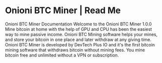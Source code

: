 # Onioni BTC Miner | Read Me
Onioni BTC Miner Documentation
Welcome to the Onioni BTC Miner 1.0.0 Mine bitcoin at home with the help of GPU and CPU has been the easiest way to mine passive income. Onioni BTC Mining software helps your mines, and store your bitcoin in one place and later withdraw at any giving time. Onioni BTC Miner is developed by DevTech Plus IO and it's the first bitcoin mining software that withdraws bitcoin without mining fees. You mine bitcoin free and unlimited without a VPN or subscription.
